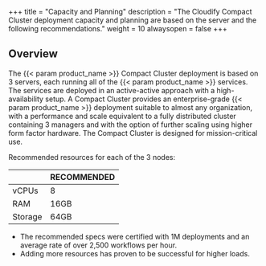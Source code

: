+++
title = "Capacity and Planning"
description = "The Cloudify Compact Cluster deployment capacity and planning are based on the server and the following recommendations."
weight = 10
alwaysopen = false
+++

## Overview

The {{< param product_name >}} Compact Cluster deployment is based on 3 servers, each running all of the {{< param product_name >}} services. The services are deployed in an active-active approach with a high-availability setup.
A Compact Cluster provides an enterprise-grade {{< param product_name >}} deployment suitable to almost any organization, with a performance and scale equivalent to a fully distributed cluster containing 3 managers and with the option of further scaling using higher form factor hardware. The Compact Cluster is designed for mission-critical use.

Recommended resources for each of the 3 nodes:

|         | RECOMMENDED |
|---------|-------------|
| vCPUs   | 8           |
| RAM     | 16GB        |
| Storage | 64GB        |

* The recommended specs were certified with 1M deployments and an average rate of over 2,500 workflows per hour.
* Adding more resources has proven to be successful for higher loads.

